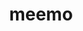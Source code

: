 ---
facebook: http://facebook.com/getmeemo
instagram: https://instagram.com/getmeemo
linkedin: https://linkedin.com/company/getmeemo
logohandle: meemoai
sort: meemo
title: meemo
twitter: https://x.com/getmeemo
website: https://meemo.ai/
---